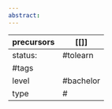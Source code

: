 ```yaml
---
abstract:
---
```

| precursors | [[]]      |
| ---------- | --------- |
| status:    | #tolearn  |
| #tags      |           |
| level      | #bachelor |
| type       | #         |
